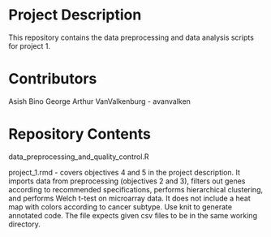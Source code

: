 # Project Description

This repository contains the data preprocessing and data analysis scripts for project 1.

# Contributors

Asish Bino George
Arthur VanValkenburg - avanvalken

# Repository Contents

data_preprocessing_and_quality_control.R

project_1.rmd - covers objectives 4 and 5 in the project description. It imports data from preprocessing (objectives 2 and 3), filters out genes according to recommended specifications, performs hierarchical clustering, and performs Welch t-test on microarray data. It does not include a heat map with colors according to cancer subtype. Use knit to generate annotated code. The file expects given csv files to be in the same working directory.

